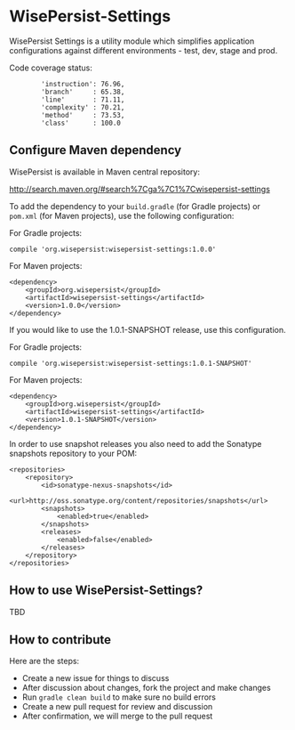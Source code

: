 # WisePersist-Settings

WisePersist Settings is a utility module which simplifies application configurations against different environments - test, dev, stage and prod.

Code coverage status:

            'instruction': 76.96,
            'branch'     : 65.38,
            'line'       : 71.11,
            'complexity' : 70.21,
            'method'     : 73.53,
            'class'      : 100.0

## Configure Maven dependency

WisePersist is available in Maven central repository: 

http://search.maven.org/#search%7Cga%7C1%7Cwisepersist-settings

To add the dependency to your `build.gradle` (for Gradle projects) or `pom.xml` (for Maven projects), use the following configuration:

For Gradle projects:

```
compile 'org.wisepersist:wisepersist-settings:1.0.0'
```

For Maven projects:

```
<dependency>
    <groupId>org.wisepersist</groupId>
    <artifactId>wisepersist-settings</artifactId>
    <version>1.0.0</version>
</dependency>
```

If you would like to use the 1.0.1-SNAPSHOT release, use this configuration.

For Gradle projects:

```
compile 'org.wisepersist:wisepersist-settings:1.0.1-SNAPSHOT'
```

For Maven projects:

```
<dependency>
    <groupId>org.wisepersist</groupId>
    <artifactId>wisepersist-settings</artifactId>
    <version>1.0.1-SNAPSHOT</version>
</dependency>
```

In order to use snapshot releases you also need to add the Sonatype snapshots repository to your POM:

```
<repositories>
    <repository>
        <id>sonatype-nexus-snapshots</id>
        <url>http://oss.sonatype.org/content/repositories/snapshots</url>
        <snapshots>
            <enabled>true</enabled>
        </snapshots>
        <releases>
            <enabled>false</enabled>
        </releases>
    </repository>
</repositories>
```

## How to use WisePersist-Settings?

TBD

## How to contribute

Here are the steps:

* Create a new issue for things to discuss
* After discussion about changes, fork the project and make changes
* Run `gradle clean build` to make sure no build errors
* Create a new pull request for review and discussion
* After confirmation, we will merge to the pull request
